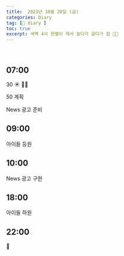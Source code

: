 ```yaml
---
title:  2023년 10월 20일 (금)
categories: Diary
tag: [📒 diary ]
toc: true
excerpt: 새벽 4시 한별이 깨서 놀다가 긇다가 잠 🤸🏻
---
```

​
## 07:00

30 ☀️ 🤸🏻

50 계획

News 광고 준비

## 09:00

아이들 등원

## 10:00

News 광고 구현

## 18:00

아이들 하원

## 22:00

🌙

<br><br><br>